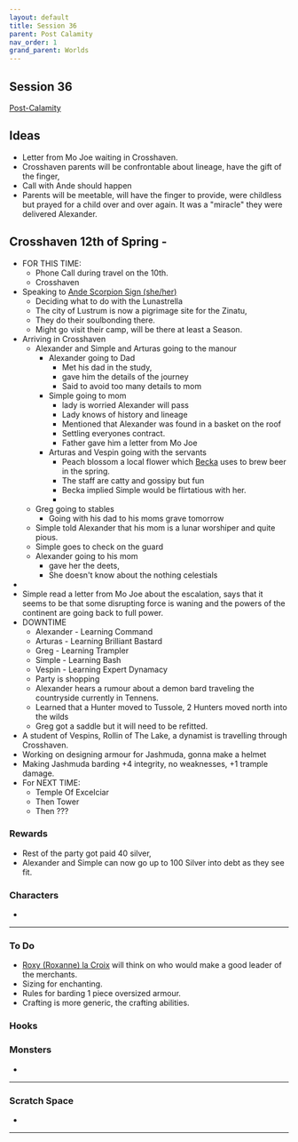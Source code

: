 ```yaml
---
layout: default
title: Session 36
parent: Post Calamity
nav_order: 1
grand_parent: Worlds
---
```

## Session 36
[Post-Calamity](Post-Calamity)

## Ideas
* Letter from Mo Joe waiting in Crosshaven.
* Crosshaven parents will be confrontable about lineage, have the gift of the finger, 
* Call with Ande should happen
* Parents will be meetable, will have the finger to provide, were childless but prayed for a child over and over again. It was a "miracle" they were delivered Alexander.
## Crosshaven 12th of Spring -
* FOR THIS TIME:
	* Phone Call during travel on the 10th.
	* Crosshaven
* Speaking to [Ande Scorpion Sign (she/her)](Game/Worlds/Post-Calamity/Zinatu#Ande%20Scorpion%20Sign%20(she/her))
	* Deciding what to do with the Lunastrella
	* The city of Lustrum is now a pigrimage site for the Zinatu,
	* They do their soulbonding there.
	* Might go visit their camp, will be there at least a Season.
* Arriving in Crosshaven
	* Alexander and Simple and Arturas going to the manour
		* Alexander going to Dad
			* Met his dad in the study,
			* gave him the details of the journey
			* Said to avoid too many details to mom
		* Simple going to mom
			* lady is worried Alexander will pass 
			* Lady knows of history and lineage
			* Mentioned that Alexander was found in a basket on the roof
			* Settling everyones contract.
			* Father gave him a letter from Mo Joe
		* Arturas and Vespin going with the servants
			* Peach blossom a local flower which [Becka](Game/Worlds/Post-Calamity/Crosshaven#Becka) uses to brew beer in the spring. 
			* The staff are catty and gossipy but fun
			* Becka implied Simple would be flirtatious with her.
			* 
	* Greg going to stables
		* Going with his dad to his moms grave tomorrow 
	* Simple told Alexander that his mom is a lunar worshiper and quite pious. 
	* Simple goes to check on the guard
	* Alexander going to his mom
		* gave her the deets,
		* She doesn't know about the nothing celestials
* 
* Simple read a letter from Mo Joe about the escalation, says that it seems to be that some disrupting force is waning and the powers of the continent are going back to full power.
* DOWNTIME
	* Alexander - Learning Command
	* Arturas - Learning Brilliant Bastard
	* Greg - Learning Trampler
	* Simple - Learning Bash
	* Vespin - Learning Expert Dynamacy
	* Party is shopping
	* Alexander hears a rumour about a demon bard traveling the countryside currently in Tennens. 
	* Learned that a Hunter moved to Tussole, 2 Hunters moved north into the wilds 
	* Greg got a saddle but it will need to be refitted. 
* A student of Vespins, Rollin of The Lake, a dynamist is travelling through Crosshaven. 
* Working on designing armour for Jashmuda, gonna make a helmet 
* Making Jashmuda barding +4 integrity, no weaknesses, +1 trample damage. 
* For NEXT TIME:
	* Temple Of Excelciar
	* Then Tower
	* Then ???
### Rewards
* Rest of the party got paid 40 silver,
* Alexander and Simple can now go up to 100 Silver into debt as they see fit. 

### Characters
* 
 ---

### To Do

* [Roxy (Roxanne) la Croix](Game/Worlds/Post-Calamity/Verdantholm#Roxy%20(Roxanne)%20la%20Croix) will think on who would make a good leader of the merchants.
* Sizing for enchanting. 
* Rules for barding 1 piece oversized armour. 
* Crafting is more generic, the crafting abilities. 



### Hooks

### Monsters
* 




---

### Scratch Space
* 







---